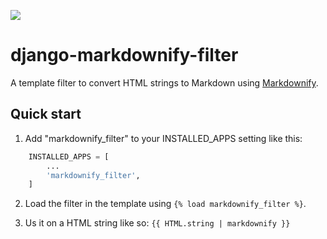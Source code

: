 ![](https://img.shields.io/pypi/v/django-markdownify-filter)

# django-markdownify-filter
A template filter to convert HTML strings to Markdown using [Markdownify](https://github.com/matthewwithanm/python-markdownify).

## Quick start
1. Add "markdownify_filter" to your INSTALLED_APPS setting like this:

```python
    INSTALLED_APPS = [
        ...
        'markdownify_filter',
    ]
```
2. Load the filter in the template using `{% load markdownify_filter %}`.

3. Us it on a HTML string like so: `{{ HTML.string | markdownify }}`
